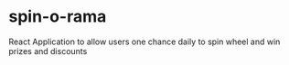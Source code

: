 # spin-o-rama
React Application to allow users one chance daily to spin wheel and win prizes and discounts
